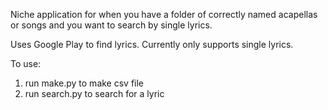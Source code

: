Niche application for when you have a folder of correctly named acapellas or songs and you want to search by single lyrics.

Uses Google Play to find lyrics. Currently only supports single lyrics.

To use:
1) run make.py to make csv file
2) run search.py to search for a lyric
